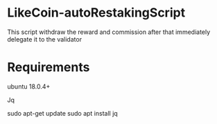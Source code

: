 # LikeCoin-autoRestakingScript
This script withdraw  the reward and commission after that immediately delegate it to the validator
# Requirements
ubuntu 18.0.4+

Jq 

sudo apt-get update
sudo apt install jq
